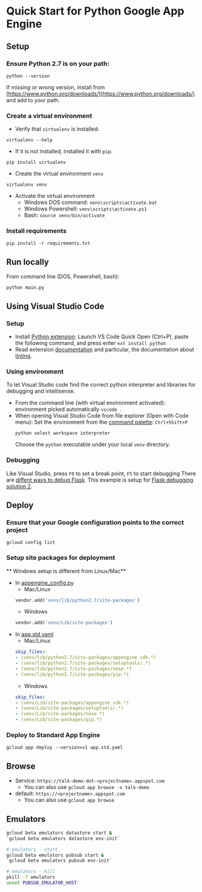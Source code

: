# Quick Start for Python Google App Engine

## Setup

### Ensure Python 2.7 is on your path:
```
python --version
```
If missing or wrong version, install from [https://www.python.org/downloads/](https://www.python.org/downloads/) and add to your path.

### Create a virtual environment
- Verify that `virtualenv` is installed:
```
virtualenv --help
```

- If it is not installed, installed it with `pip`:
```
pip install virtualenv
```

- Create the virtual environment `venv`
```
virtualenv venv
```

- Activate the virtual environment
    - Windows DOS command: `venv\scripts\activate.bat`
    - Windows Powershell: `venv\scripts\activate.ps1`
    - Bash: `source venv/bin/activate`

### Install requirements
```
pip install -r requirements.txt
```

## Run locally

From command line (DOS, Powershell, bash):
```
python main.py
```

## Using Visual Studio Code

### Setup
- Install [Python extension](https://marketplace.visualstudio.com/items?itemName=donjayamanne.python):
    Launch VS Code Quick Open (Ctrl+P), paste the following command, and press enter
    ```ext install python```
- Read extension [documentation](https://github.com/DonJayamanne/pythonVSCode/wiki) and particular, the documentation about 
[linting](https://github.com/DonJayamanne/pythonVSCode/wiki/Linting).


### Using environment
To let Visual Studio code find the correct python interpreter and libraries for debugging and intellisense.
- From the command line (with virtual environment activated): environment picked automatically
    ``` vscode . ```
- When opening Visual Studio Code from file explorer (Open with Code menu):
    Set the environment from the [command palette](https://code.visualstudio.com/docs/editor/codebasics#_command-palette): `Ctrl+Shift+P`
    ```
    python select workspace interpreter
    ```
    Choose the `python` executable under your local `venv` directory.

### Debugging
Like Visual Studio, press `F9` to set a break point, `F5` to start debugging
There are [diffent ways to debug Flask](https://github.com/DonJayamanne/pythonVSCode/wiki/Debugging:-Flask).
This example is setup for [Flask debugging solution 2](https://github.com/DonJayamanne/pythonVSCode/wiki/Debugging:-Flask#solution-2).

## Deploy

### Ensure that your Google configuration points to the correct project
```
gcloud config list
```
### Setup site packages for deployment
** Windows setup is different from Linux/Mac**
- In [appengine_config.py](./appengine_config.py)
    - Mac/Linux
    ```python
    vendor.add('venv/lib/python2.7/site-packages')
    ```
    - Windows
    ```python
    vendor.add('venv/Lib/site-packages')
    ```  
- In [app.std.yaml](./app.std.yaml)
  - Mac/Linux
  ```yaml
  skip_files:
  - (venv/lib/python2.7/site-packages/appengine_sdk.*)
  - (venv/lib/python2.7/site-packages/setuptools/.*)
  - (venv/lib/python2.7/site-packages/nose.*)
  - (venv/lib/python2.7/site-packages/pip.*)
  ```
  - Windows
  ```yaml
  skip_files:
  - (venv/Lib/site-packages/appengine_sdk.*)
  - (venv/Lib/site-packages/setuptools/.*)
  - (venv/Lib/site-packages/nose.*)
  - (venv/Lib/site-packages/pip.*)
  ```

### Deploy to Standard App Engine
```
gcloud app deploy --version=v1 app.std.yaml
```

## Browse
- Service: `https://talk-demo-dot-<projectname>.appspot.com`
    - You can also use `gcloud app browse -s talk-demo`
- default: `https://<projectname>.appspot.com`
    - You can also use `gcloud app browse`

## Emulators

```bash
gcloud beta emulators datastore start &
`gcloud beta emulators datastore env-init`

# emulators - start
gcloud beta emulators pubsub start &
`gcloud beta emulators pubsub env-init`

# emulators - kill
pkill -f emulators
unset PUBSUB_EMULATOR_HOST

```


